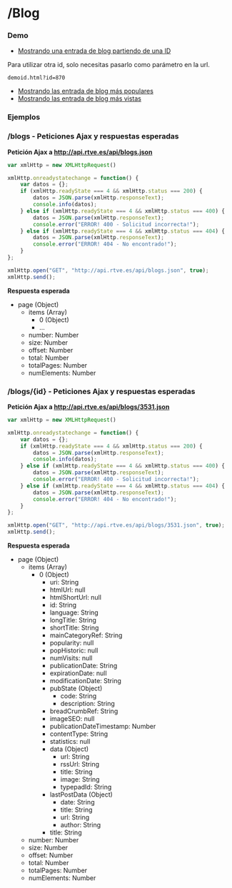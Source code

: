 # /Blog

### Demo

- [Mostrando una entrada de blog partiendo de una ID](demoid.html)

Para utilizar otra id, solo necesitas pasarlo como parámetro en la url.

```
demoid.html?id=870
```

- [Mostrando las entrada de blog más populares](demopopulares.html)
- [Mostrando las entrada de blog más vistas](demovistos.html)


### Ejemplos


### /blogs - Peticiones Ajax y respuestas esperadas

**Petición Ajax a http://api.rtve.es/api/blogs.json**

```javascript
var xmlHttp = new XMLHttpRequest()

xmlHttp.onreadystatechange = function() {
    var datos = {};
    if (xmlHttp.readyState === 4 && xmlHttp.status === 200) {
        datos = JSON.parse(xmlHttp.responseText);
        console.info(datos);
    } else if (xmlHttp.readyState === 4 && xmlHttp.status === 400) {
        datos = JSON.parse(xmlHttp.responseText);
        console.error("ERROR! 400 - Solicitud incorrecta!");         
    } else if (xmlHttp.readyState === 4 && xmlHttp.status === 404) {
        datos = JSON.parse(xmlHttp.responseText);
        console.error("ERROR! 404 - No encontrado!");
    }
};

xmlHttp.open("GET", "http://api.rtve.es/api/blogs.json", true);
xmlHttp.send();
```

**Respuesta esperada**

- page (Object)
	- items (Array)
		- 0 (Object)
		- ...
	- number: Number
	- size: Number
	- offset: Number
	- total: Number
	- totalPages: Number
	- numElements: Number



### /blogs/{id} - Peticiones Ajax y respuestas esperadas

**Petición Ajax a http://api.rtve.es/api/blogs/3531.json**

```javascript
var xmlHttp = new XMLHttpRequest()

xmlHttp.onreadystatechange = function() {
    var datos = {};
    if (xmlHttp.readyState === 4 && xmlHttp.status === 200) {
        datos = JSON.parse(xmlHttp.responseText);
        console.info(datos);
    } else if (xmlHttp.readyState === 4 && xmlHttp.status === 400) {
        datos = JSON.parse(xmlHttp.responseText);
        console.error("ERROR! 400 - Solicitud incorrecta!");         
    } else if (xmlHttp.readyState === 4 && xmlHttp.status === 404) {
        datos = JSON.parse(xmlHttp.responseText);
        console.error("ERROR! 404 - No encontrado!");
    }
};

xmlHttp.open("GET", "http://api.rtve.es/api/blogs/3531.json", true);
xmlHttp.send();
```

**Respuesta esperada**

- page (Object)
	- items (Array)
		- 0 (Object)
			- uri: String
			- htmlUrl: null
			- htmlShortUrl: null
			- id: String
			- language: String
			- longTitle: String
			- shortTitle: String
			- mainCategoryRef: String
			- popularity: null
			- popHistoric: null
			- numVisits: null
			- publicationDate: String
			- expirationDate: null
			- modificationDate: String
			- pubState (Object)
				- code: String
				- description: String
			- breadCrumbRef: String
			- imageSEO: null
			- publicationDateTimestamp: Number
			- contentType: String
			- statistics: null
			- data (Object)
				- url: String
				- rssUrl: String
				- title: String
				- image: String
				- typepadId: String
			- lastPostData (Object)
				- date: String
				- title: String
				- url: String
				- author: String
			- title: String
	- number: Number
	- size: Number
	- offset: Number
	- total: Number
	- totalPages: Number
	- numElements: Number